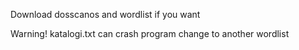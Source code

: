 Download dosscanos and wordlist if you want 

Warning! katalogi.txt can crash program change to another wordlist

